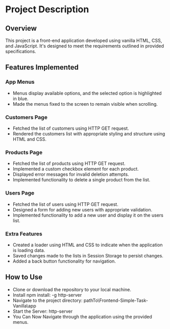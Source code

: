 # Project Description

## Overview
This project is a front-end application developed using vanilla HTML, CSS, and JavaScript. It's designed to meet the requirements outlined in provided specifications. 
## Features Implemented

### App Menus
- Menus display available options, and the selected option is highlighted in blue.
- Made the menus fixed to the screen to remain visible when scrolling.

### Customers Page
- Fetched the list of customers using HTTP GET request.
- Rendered the customers list with appropriate styling and structure using HTML and CSS.

### Products Page
- Fetched the list of products using HTTP GET request.
- Implemented a custom checkbox element for each product.
- Displayed error messages for invalid deletion attempts.
- Implemented functionality to delete a single product from the list.

### Users Page
- Fetched the list of users using HTTP GET request.
- Designed a form for adding new users with appropriate validation.
- Implemented functionality to add a new user and display it on the users list.

### Extra Features
- Created a loader using HTML and CSS to indicate when the application is loading data.
- Saved changes made to the lists in Session Storage to persist changes.
- Added a back button functionality for navigation.

## How to Use
- Clone or download the repository to your local machine.
- Install npm install: -g http-server
- Navigate to the project directory: pathTo\Frontend-Simple-Task-Vanilla\app
- Start the Server: http-server
- You Can Now Navigate through the application using the provided menus.

